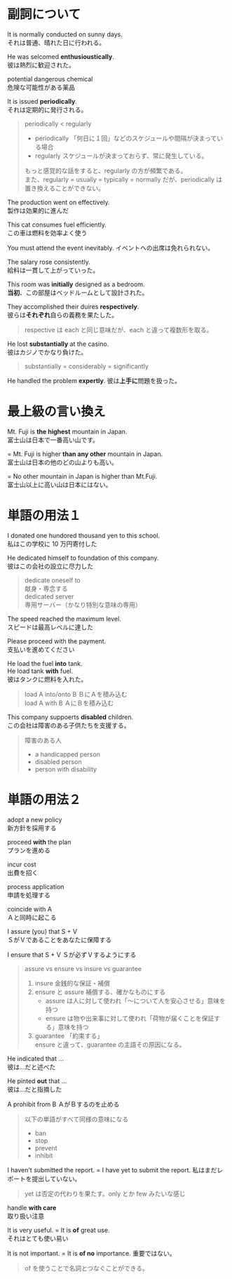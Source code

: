# 副詞について

It is normally conducted on sunny days.  
それは普通、晴れた日に行われる。

He was selcomed **enthusioustically**.  
彼は熱烈に歓迎された。

potential dangerous chemical  
危険な可能性がある薬品

It is issued **periodically**.  
それは定期的に発行される。

> periodically < regularly
>
> - periodically 「何日に１回」などのスケジュールや間隔が決まっている場合
> - regularly スケジュールが決まっておらず、常に発生している。
>
> もっと感覚的な話をすると、regularly の方が頻繁である。  
> また、regularly = usually = typically = normally だが、periodically は置き換えることができない。

The production went on effectively.  
製作は効果的に進んだ

This cat consumes fuel efficiently.  
この車は燃料を効率よく使う

You must attend the event inevitably.
イベントへの出席は免れられない。

The salary rose consistently.  
給料は一貫して上がっていった。

This room was **initially** designed as a bedroom.  
**当初**、この部屋はベッドルームとして設計された。

They accomplished their duires **respectively**.  
彼らは**それぞれ**自らの義務を果たした。

> respective は each と同じ意味だが、each と違って複数形を取る。

He lost **substantially** at the casino.  
彼はカジノでかなり負けた。

> substantially = considerably = significantly

He handled the problem **expertly**.
彼は**上手に**問題を扱った。

# 最上級の言い換え

Mt. Fuji is **the highest** mountain in Japan.  
富士山は日本で一番高い山です。

= Mt. Fuji is higher **than any other** mountain in Japan.  
富士山は日本の他のどの山よりも高い。

= No other mountain in Japan is higher than Mt.Fuji.  
富士山以上に高い山は日本にはない。

# 単語の用法１

I donated one hundored thousand yen to this school.  
私はこの学校に 10 万円寄付した

He dedicated himself to foundation of this company.  
彼はこの会社の設立に尽力した

> dedicate oneself to  
> 献身・専念する  
> dedicated server  
> 専用サーバー（かなり特別な意味の専用）

The speed reached the maximum level.  
スピードは最高レベルに達した

Please proceed with the payment.  
支払いを進めてください

He load the fuel **into** tank.  
He load tank **with** fuel.  
彼はタンクに燃料を入れた。

> load A into/onto B ＢにＡを積み込む  
> load A with B ＡにＢを積み込む

This company suppoerts **disabled** children.  
この会社は障害のある子供たちを支援する。

> 障害のある人
>
> - a handicapped person
> - disabled person
> - person with disability

# 単語の用法２

adopt a new policy  
新方針を採用する

proceed **with** the plan  
プランを進める

incur cost  
出費を招く

process application  
申請を処理する

coincide with A  
Ａと同時に起こる

I assure (you) that S + V  
ＳがＶであることをあなたに保障する

I ensure that S + V
Ｓが必ずＶするようにする

> assure vs ensure vs insure vs guarantee
>
> 1. insure 金銭的な保証・補償
> 2. ensure と assure 補償する、確かなものにする
>    - assure は人に対して使われ「～について人を安心させる」意味を持つ
>    - ensure は物や出来事に対して使われ「荷物が届くことを保証する」意味を持つ
> 3. guarantee 「約束する」  
>    ensure と違って、guarantee の主語その原因になる。

He indicated that ...  
彼は…だと述べた

He pinted **out** that ...  
彼は…だと指摘した

A prohibit from B
ＡがＢするのを止める

> 以下の単語がすべて同様の意味になる
>
> - ban
> - stop
> - prevent
> - inhibit

I haven't submitted the report. = I have yet to submit the report.
私はまだレポートを提出していない。

> yet は否定の代わりを果たす。only とか few みたいな感じ

handle **with care**  
取り扱い注意

It is very useful. = It is **of** great use.  
それはとても使い易い

It is not important. = It is **of no** importance.
重要ではない。

> of を使うことで名詞とつなぐことができる。
